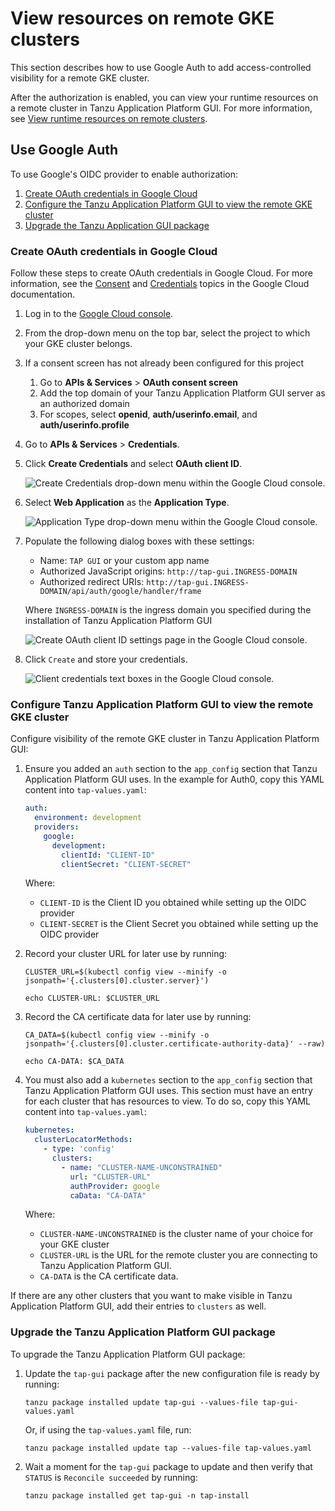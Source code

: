 # View resources on remote GKE clusters

This section describes how to use Google Auth to add access-controlled visibility for a remote
GKE cluster.

After the authorization is enabled, you can view your runtime resources on a remote cluster in
Tanzu Application Platform GUI. For more information, see
[View runtime resources on remote clusters](view-rsrcs-rbac-only-global.md).

## <a id="googles-oidc-provider"></a> Use Google Auth

To use Google's OIDC provider to enable authorization:

1. [Create OAuth credentials in Google Cloud](#create-oauth-creds)
1. [Configure the Tanzu Application Platform GUI to view the remote GKE cluster](#configure-tap-gui)
1. [Upgrade the Tanzu Application GUI package](#upgrade-tap-gui)

### <a id="create-oauth-creds"></a> Create OAuth credentials in Google Cloud

Follow these steps to create OAuth credentials in Google Cloud. For more information, see
the [Consent](https://console.cloud.google.com/apis/credentials/consent) and
[Credentials](https://console.cloud.google.com/apis/credentials) topics in the Google Cloud
documentation.

1. Log in to the [Google Cloud console](https://console.cloud.google.com).
1. From the drop-down menu on the top bar, select the project to which your GKE cluster belongs.
1. If a consent screen has not already been configured for this project

    1. Go to **APIs & Services** > **OAuth consent screen**
    1. Add the top domain of your Tanzu Application Platform GUI server as an authorized domain
    1. For scopes, select **openid**, **auth/userinfo.email**, and **auth/userinfo.profile**

1. Go to **APIs & Services** > **Credentials**.
1. Click **Create Credentials** and select **OAuth client ID**.

    ![Create Credentials drop-down menu within the Google Cloud console.](../plugins/images/tap-gui-gke-auth-1.png)

1. Select **Web Application** as the **Application Type**.

    ![Application Type drop-down menu within the Google Cloud console.](../plugins/images/tap-gui-gke-auth-2.png)

2. Populate the following dialog boxes with these settings:

    - Name: `TAP GUI` or your custom app name
    - Authorized JavaScript origins: `http://tap-gui.INGRESS-DOMAIN`
    - Authorized redirect URIs: `http://tap-gui.INGRESS-DOMAIN/api/auth/google/handler/frame`

    Where `INGRESS-DOMAIN` is the ingress domain you specified during the installation of
    Tanzu Application Platform GUI

    ![Create OAuth client ID settings page in the Google Cloud console.](../plugins/images/tap-gui-gke-auth-3.png)

3. Click `Create` and store your credentials.

    ![Client credentials text boxes in the Google Cloud console.](../plugins/images/tap-gui-gke-auth-4.png)

### <a id="configure-tap-gui"></a> Configure Tanzu Application Platform GUI to view the remote GKE cluster

Configure visibility of the remote GKE cluster in Tanzu Application Platform GUI:

1. Ensure you added an `auth` section to the `app_config` section that Tanzu Application Platform GUI
uses. In the example for Auth0, copy this YAML content into `tap-values.yaml`:

    ```yaml
    auth:
      environment: development
      providers:
        google:
          development:
            clientId: "CLIENT-ID"
            clientSecret: "CLIENT-SECRET"
    ```

    Where:

    - `CLIENT-ID` is the Client ID you obtained while setting up the OIDC provider
    - `CLIENT-SECRET` is the Client Secret you obtained while setting up the OIDC provider

1. Record your cluster URL for later use by running:

    ```console
    CLUSTER_URL=$(kubectl config view --minify -o jsonpath='{.clusters[0].cluster.server}')

    echo CLUSTER-URL: $CLUSTER_URL
    ```

1. Record the CA certificate data for later use by running:

    ```console
    CA_DATA=$(kubectl config view --minify -o jsonpath='{.clusters[0].cluster.certificate-authority-data}' --raw)

    echo CA-DATA: $CA_DATA
    ```

1. You must also add a `kubernetes` section to the `app_config` section that
Tanzu Application Platform GUI uses. This section must have an entry for each cluster that has
resources to view. To do so, copy this YAML content into `tap-values.yaml`:

    ```yaml
    kubernetes:
      clusterLocatorMethods:
        - type: 'config'
          clusters:
            - name: "CLUSTER-NAME-UNCONSTRAINED"
              url: "CLUSTER-URL"
              authProvider: google
              caData: "CA-DATA"
    ```

    Where:

    - `CLUSTER-NAME-UNCONSTRAINED` is the cluster name of your choice for your GKE cluster
    - `CLUSTER-URL` is the URL for the remote cluster you are connecting to
    Tanzu Application Platform GUI.
    - `CA-DATA` is the CA certificate data.

If there are any other clusters that you want to make visible in Tanzu Application Platform GUI, add
their entries to `clusters` as well.

### <a id="upgrade-tap-gui"></a> Upgrade the Tanzu Application Platform GUI package

To upgrade the Tanzu Application Platform GUI package:

1. Update the `tap-gui` package after the new configuration file is ready by running:

    ```console
    tanzu package installed update tap-gui --values-file tap-gui-values.yaml
    ```

    Or, if using the `tap-values.yaml` file, run:

    ```console
    tanzu package installed update tap --values-file tap-values.yaml
    ```

1. Wait a moment for the `tap-gui` package to update and then verify that `STATUS` is
`Reconcile succeeded` by running:

    ```console
    tanzu package installed get tap-gui -n tap-install
    ```
